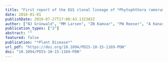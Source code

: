 ```yaml
---
title: "First report of the EU1 clonal lineage of *Phytophthora ramorum* on tanoak in an Oregon forest"
date: 2016-01-01
publishDate: 2019-07-27T17:00:43.132382Z
author: ["NJ Grünwald", "MM Larsen", "ZN Kamvar", "PW Reeser", "A Kanaskie", "J Laine", "R Wiese"]
publication_types: ["2"]
abstract: ""
featured: false
publication: "*Plant Disease*"
url_pdf: "https://doi.org/10.1094/PDIS-10-15-1169-PDN"
doi: "10.1094/PDIS-10-15-1169-PDN"
---
```


